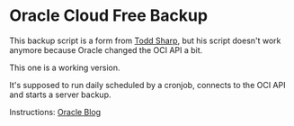 # Oracle Cloud Free Backup

This backup script is a form from  [Todd Sharp](https://blogs.oracle.com/authors/todd-sharp), but his script doesn't work anymore because Oracle changed the OCI API a bit.

This one is a working version.

It's supposed to run daily scheduled by a cronjob, connects to the OCI API and starts a server backup.

Instructions: [Oracle Blog]([https://www.google.com](https://blogs.oracle.com/developers/post/backing-up-your-always-free-vms-in-the-oracle-cloud))  
